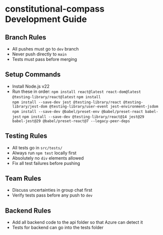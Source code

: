 # constitutional-compass Development Guide

## Branch Rules  
- All pushes must go to `dev` branch  
- Never push directly to `main`  
- Tests must pass before merging  

## Setup Commands  
- Install Node.js v22  
- Run these in order:
  `npm install react@latest react-dom@latest @testing-library/react@latest`
  `npm install`  
  `npm install --save-dev jest @testing-library/react @testing-library/jest-dom @testing-library/user-event jest-environment-jsdom`
  `npm install --save-dev @babel/preset-env @babel/preset-react babel-jest` 
  `npm install --save-dev @testing-library/react@14 jest@29 babel-jest@29 @babel/preset-react@7 --legacy-peer-deps`   

## Testing Rules  
- All tests go in `src/tests/`  
- Always run `npm test` locally first  
- Absolutely no `div` elements allowed  
- Fix all test failures before pushing  

## Team Rules  
- Discuss uncertainties in group chat first  
- Verify tests pass before any push to `dev`  

## Backend Rules
- Add all backend code to the api folder so that Azure can detect it
- Tests for backend can go into the tests folder
